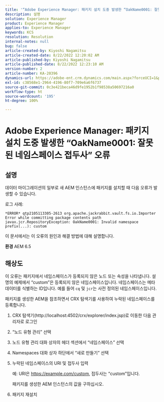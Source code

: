 ```yaml
---
title: '“Adobe Experience Manager: 패키지 설치 도중 발생한 “OakName0001: 잘못된 네임스페이스 접두사” 오류”'
description: 설명
solution: Experience Manager
product: Experience Manager
applies-to: Experience Manager
keywords: KCS
resolution: Resolution
internal-notes: null
bug: false
article-created-by: Kiyoshi Nagamitsu
article-created-date: 8/22/2022 12:20:02 AM
article-published-by: Kiyoshi Nagamitsu
article-published-date: 8/22/2022 12:23:10 AM
version-number: 2
article-number: KA-20396
dynamics-url: https://adobe-ent.crm.dynamics.com/main.aspx?forceUCI=1&pagetype=entityrecord&etn=knowledgearticle&id=3431d625-b021-ed11-b83e-002248086696
exl-id: c38568e1-2964-4196-80f7-709e6a6f6737
source-git-commit: 0c3e421beca46d9fe1952b1f98538a50697216a0
workflow-type: ht
source-wordcount: '195'
ht-degree: 100%

---
```


# Adobe Experience Manager: 패키지 설치 도중 발생한 “OakName0001: 잘못된 네임스페이스 접두사” 오류

## 설명


데이터 마이그레이션의 일부로 새 AEM 인스턴스에 패키지를 설치할 때 다음 오류가 발생할 수 있습니다.

로그 사례:


```
*ERROR* qtp2105113305-2613 org.apache.jackrabbit.vault.fs.io.Importer Error while committing package contents path javax.jcr.RepositoryException: OakName0001: Invalid namespace prefix(...): custom
```




이 문서에서는 이 오류의 원인과 해결 방법에 대해 설명합니다.

<b>환경</b>
AEM 6.5


## 해상도


이 오류는 패키지에서 네임스페이스가 등록되지 않은 노드 또는 속성을 나타냅니다.
설명의 예제에서 “custom”은 등록되지 않은 네임스페이스입니다.
네임스페이스는 메타데이터를 식별하는 ID입니다. 예를 들어 `cq` 및 `jcr`는 사전 정의된 네임스페이스입니다.

패키지를 생성한 AEM을 참조하면서 CRX 탐색기를 사용하여 누락된 네임스페이스를 등록합니다.

1. CRX 탐색기(http://localhost:4502/crx/explorer/index.jsp)로 이동한 다음 관리자로 로그인
2. “노드 유형 관리” 선택
3. 노드 유형 관리 대화 상자의 헤더 섹션에서 “네임스페이스” 선택
4. Namespaces 대화 상자 하단에서 “새로 만들기” 선택
5. 누락된 네임스페이스의 URI 및 접두사 입력

   예: URI은 https://example.com/custom, 접두사는 “custom”입니다.

   패키지를 생성한 AEM 인스턴스의 값을 구하십시오.

6. 패키지 재설치
